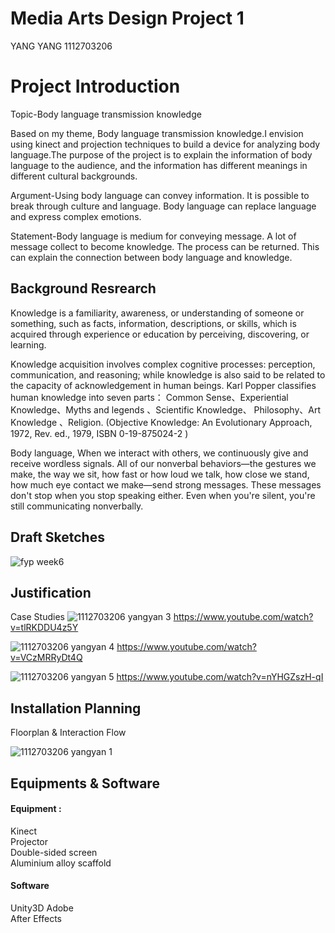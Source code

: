 # Media Arts Design Project 1

YANG YANG 1112703206

# Project Introduction
Topic-Body language transmission knowledge

Based on my theme, Body language transmission knowledge.I envision using kinect and projection techniques to build a device for analyzing body language.The purpose of the project is to explain the information of body language to the audience, and the information has different meanings in different cultural backgrounds.

Argument-Using body language can convey information. It is possible to break through culture and language. 
Body language can replace language and express complex emotions.

Statement-Body language is medium for conveying message.
A lot of message collect to become knowledge.
The process can be returned.
This can explain the connection between body language and knowledge.

## Background Resrearch

Knowledge is a familiarity, awareness, or understanding of someone or something, such as facts, information, descriptions, or skills, which is acquired through experience or education by perceiving, discovering, or learning.

Knowledge acquisition involves complex cognitive processes: perception, communication, and reasoning; while knowledge is also said to be related to the capacity of acknowledgement in human beings.
Karl Popper classifies human knowledge into seven parts： Common Sense、Experiential Knowledge、Myths and legends 、Scientific Knowledge、 Philosophy、Art Knowledge 、Religion. (Objective Knowledge: An Evolutionary Approach, 1972, Rev. ed., 1979, ISBN 0-19-875024-2 )

Body language, When we interact with others, we continuously give and receive wordless signals. All of our nonverbal behaviors—the gestures we make, the way we sit, how fast or how loud we talk, how close we stand, how much eye contact we make—send strong messages. These messages don't stop when you stop speaking either. Even when you're silent, you're still communicating nonverbally.


## Draft Sketches

![fyp week6](https://user-images.githubusercontent.com/34509330/35629925-d9cc86a8-06da-11e8-97b6-5c7852ad90d1.png)

## Justification
Case Studies
![1112703206 yangyan 3](https://user-images.githubusercontent.com/34509330/35630309-0e1036c0-06dc-11e8-98d5-e5ed8e5d21f8.png)
https://www.youtube.com/watch?v=tlRKDDU4z5Y


![1112703206 yangyan 4](https://user-images.githubusercontent.com/34509330/35630405-4c061f1c-06dc-11e8-9cb1-cf0cd42b15dc.png)
https://www.youtube.com/watch?v=VCzMRRyDt4Q


![1112703206 yangyan 5](https://user-images.githubusercontent.com/34509330/35630503-8f621ed2-06dc-11e8-8b71-59f74bc9f813.png)
https://www.youtube.com/watch?v=nYHGZszH-qI

## Installation Planning
Floorplan & Interaction Flow

![1112703206 yangyan 1](https://user-images.githubusercontent.com/34509330/35630999-ba8d78ee-06dd-11e8-8e6e-1a80b27941a8.png)

## Equipments & Software

#### Equipment : 
Kinect
<br>Projector 
<br>Double-sided screen
<br>Aluminium alloy scaffold


#### Software
Unity3D
Adobe <br>After Effects

